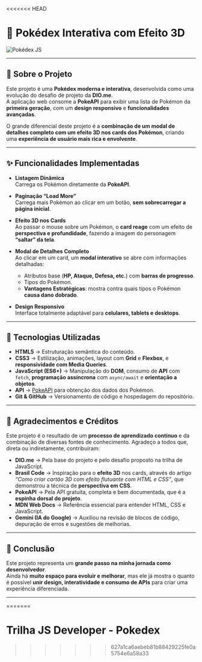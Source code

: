<<<<<<< HEAD
# 📱 Pokédex Interativa com Efeito 3D  
![Pokédex JS](https://placehold.co/800x400/77c850/FFFFFF?text=Pok%C3%A9dex+JS)

---

## 📖 Sobre o Projeto  
Este projeto é uma **Pokédex moderna e interativa**, desenvolvida como uma evolução do desafio de projeto da **DIO.me**.  
A aplicação web consome a **PokeAPI** para exibir uma lista de Pokémon da **primeira geração**, com um **design responsivo** e **funcionalidades avançadas**.

O grande diferencial deste projeto é a **combinação de um modal de detalhes completo com um efeito 3D nos cards dos Pokémon**, criando uma **experiência de usuário mais rica e envolvente**.

---

## ✨ Funcionalidades Implementadas  

- **Listagem Dinâmica**  
  Carrega os Pokémon diretamente da **PokeAPI**.  

- **Paginação “Load More”**  
  Carrega mais Pokémon ao clicar em um botão, **sem sobrecarregar a página inicial**.  

- **Efeito 3D nos Cards**  
  Ao passar o mouse sobre um Pokémon, o **card reage** com um efeito de **perspectiva e profundidade**, fazendo a imagem do personagem **“saltar” da tela**.  

- **Modal de Detalhes Completo**  
  Ao clicar em um card, um **modal interativo** se abre com informações detalhadas:  
    - Atributos base (**HP, Ataque, Defesa, etc.**) com **barras de progresso**.  
    - Tipos do Pokémon.  
    - **Vantagens Estratégicas**: mostra contra quais tipos o Pokémon **causa dano dobrado**.  

- **Design Responsivo**  
  Interface totalmente adaptável para **celulares, tablets e desktops**.  

---

## 🚀 Tecnologias Utilizadas  

- **HTML5** → Estruturação semântica do conteúdo.  
- **CSS3** → Estilização, animações, layout com **Grid** e **Flexbox**, e **responsividade com Media Queries**.  
- **JavaScript (ES6+)** → Manipulação do **DOM**, consumo de **API** com `fetch`, **programação assíncrona** com `async/await` e **orientação a objetos**.  
- **API** → [PokeAPI](https://pokeapi.co/) para obtenção dos dados dos Pokémon.  
- **Git & GitHub** → Versionamento de código e hospedagem do repositório.  

---

## 🙏 Agradecimentos e Créditos  

Este projeto é o resultado de um **processo de aprendizado contínuo** e da combinação de diversas fontes de conhecimento. Agradeço a todos que, direta ou indiretamente, contribuíram:  

- **DIO.me** → Pela base do projeto e pelo desafio proposto na trilha de JavaScript.  
- **Brasil Code** → Inspiração para o **efeito 3D** nos cards, através do artigo  
  _“Como criar cartão 3D com efeito flutuante com HTML e CSS”_, que demonstrou a técnica de **perspectiva em CSS**.  
- **PokeAPI** → Pela API gratuita, completa e bem documentada, que é a **espinha dorsal do projeto**.  
- **MDN Web Docs** → Referência essencial para entender HTML, CSS e JavaScript.  
- **Gemini (IA do Google)** → Auxiliou na revisão de blocos de código, depuração de erros e sugestões de melhorias.  

---

## 📌 Conclusão  

Este projeto representa um **grande passo na minha jornada como desenvolvedor**.  
Ainda há **muito espaço para evoluir e melhorar**, mas ele já mostra o quanto é possível **unir design, interatividade e consumo de APIs** para criar uma experiência diferenciada.

---
=======
# Trilha JS Developer - Pokedex
>>>>>>> 627a1ca6aebeb81b88429225fe0a5754e6a58a33
